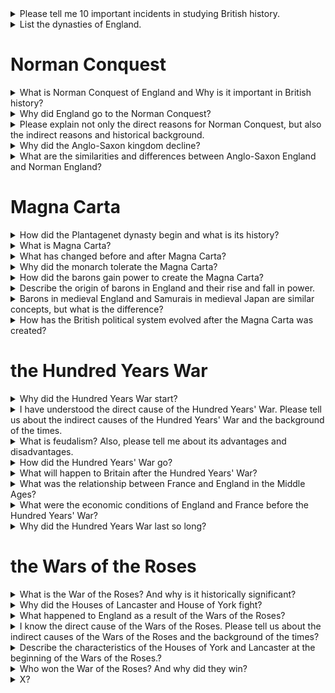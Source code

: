 <details>
<summary>Please tell me 10 important incidents in studying British history.</summary>
Here are ten important events in the history of Britain:

1. The Norman Conquest of England in 1066, which established Norman rule and changed the English language, culture, and society.
1. The Magna Carta, signed in 1215, which limited the power of the monarchy and laid the foundation for individual rights and the rule of law.
1. The Wars of the Roses, fought between the House of Lancaster and the House of York in the 15th century, which resulted in the Tudor dynasty and the rule of Henry VII.
1. The Reformation, beginning in the 16th century, which saw the Church of England break away from the Roman Catholic Church and the establishment of Protestantism.
1. The Glorious Revolution of 1688, which established parliamentary rule and led to the Glorious Revolution of 1688 and the Bill of Rights of 1689.
1. The Industrial Revolution of the 18th and 19th centuries, which transformed Britain from an agricultural society into an industrial power and had far-reaching effects on the world.
1. The British Empire, which at its height controlled a quarter of the world's land and population and had a profound impact on the development of modern society.
1. The World Wars of the 20th century, which saw Britain play a leading role in both conflicts and shape the outcome of the First and Second World Wars.
1. The decline of the British Empire after World War II and the emergence of the United States as a superpower, which marked the end of Britain's role as a dominant world power.
1. The British membership in the European Union, which has been a defining feature of British politics and society since the country joined in 1973 and ultimately voted to leave in 2016 in the Brexit referendum.

</details>


<details>
<summary>List the dynasties of England.</summary>
England has been ruled by several dynasties throughout its history. Here is a list of the major dynasties that have ruled England:

1. Anglo-Saxon dynasty (5th to 11th centuries): This dynasty was founded by Germanic tribes who invaded England in the 5th century and established a series of kingdoms. The most powerful of these kingdoms was Wessex, which eventually unified England in the 9th century.
1. Norman dynasty (11th to 12th centuries): The Norman dynasty was established following the Norman Conquest of England in 1066. William the Conqueror, a Norman duke, became the first Norman king of England.
1. Plantagenet dynasty (12th to 14th centuries): The Plantagenet dynasty was founded by Henry II, who became king of England in 1154. This dynasty was one of the longest and most influential in English history, and it saw the growth of a strong central monarchy, the development of the common law, and the establishment of the Parliament.
1. Lancaster and York dynasties (14th to 15th centuries): The Lancaster and York dynasties were the result of the conflict known as the War of the Roses, which took place between 1455 and 1487. The Lancaster dynasty was established by Henry IV, while the York dynasty was established by Edward IV.
1. Tudor dynasty (15th to 17th centuries): The Tudor dynasty was established by Henry VII, who became king of England in 1485. This dynasty saw the reigns of some of England's most famous monarchs, including Henry VIII and Elizabeth I. The Tudors were responsible for the English Reformation, which saw England break away from the Roman Catholic Church and establish the Church of England.
1. Stuart dynasty (17th to 18th centuries): The Stuart dynasty was established by James I, who became king of England in 1603. This dynasty saw the reign of some of England's most controversial monarchs, including Charles I and James II, and it was marked by political instability, civil war, and revolution.
1. Hanoverian dynasty (18th to 19th centuries): The Hanoverian dynasty was established by George I, who became king of England in 1714. This dynasty saw the growth of the British Empire and the development of the Industrial Revolution.
1. Windsor dynasty (20th to present): The Windsor dynasty was established by George V in 1917, when the name of the royal family was changed from the Saxe-Coburg and Gotha to the Windsor. This dynasty has seen the reigns of some of England's most well-known monarchs, including Queen Elizabeth II.

</details>

# Norman Conquest
 
<details>
<summary>What is Norman Conquest of England and Why is it important in British history?</summary>
The Norman Conquest of England was a significant event in British history that took place in 1066. The Norman Conquest was led by William the Conqueror, a Norman nobleman who became the Duke of Normandy in northern France.

William sought to claim the English throne after the death of King Edward the Confessor in 1066, and he launched an invasion of England with a large Norman army. The Norman forces defeated the English army at the Battle of Hastings, and William was crowned King of England on Christmas Day in 1066.

The Norman Conquest of England is considered one of the most important events in British history because it had a profound impact on the country's political, social, and cultural landscape. The Norman rulers brought with them new ideas and institutions, including the feudal system, which changed the way land was held and administered in England. They also introduced Norman law, which became the basis for the English legal system, and Norman architecture, which influenced the design and construction of churches and castles in England.

In addition, the Norman Conquest led to the Normanization of the English aristocracy, as many of the English nobles were replaced by Norman nobles, who brought with them a Norman cultural and political influence. This Norman influence had a lasting impact on English society, language, and identity, and helped shape the development of England as a nation.

Overall, the Norman Conquest of England was a turning point in British history that marked the beginning of a new era of Norman rule and had a profound impact on the country's political, social, and cultural development.
</details>

<details>
<summary>Why did England go to the Norman Conquest? </summary>
The Norman Conquest of England in 1066 was a result of several factors, including political rivalries, disputes over the English throne, and the ambitions of Norman nobles.

At the time of the Conquest, England was ruled by King Edward the Confessor, who died without an heir in 1066. This created a power vacuum and several individuals claimed the right to the English throne, including Harold Godwinson, an English nobleman, and William, Duke of Normandy.

William claimed that he had been promised the English throne by King Edward, and when Harold was crowned King of England, William saw this as a challenge to his claim. He gathered a large army and invaded England, culminating in the Battle of Hastings in 1066.

In addition to the political rivalries and disputes over the throne, the Norman Conquest was also driven by the ambitions of Norman nobles, who saw an opportunity to expand their power and influence in England. The Norman nobles were part of the Norman-French aristocracy, which was rapidly expanding its territory in Europe at the time, and the Conquest provided a means for them to gain further wealth and power.

Ultimately, the Norman Conquest of England was a result of a complex interplay of political, social, and cultural factors, and it had a profound impact on the history of England and the development of the British nation.
</details>

<details>
<summary>
Please explain not only the direct reasons for Norman Conquest, but also the indirect reasons and historical background.
</summary>
The Norman Conquest of England in 1066 was a defining moment in English history and was the result of a combination of direct and indirect reasons, as well as a larger historical background.

Direct reasons for the Norman Conquest include:

1. Claim to the throne: William, Duke of Normandy, believed that he had a strong claim to the English throne through his distant relationship to the previous Anglo-Saxon king, Edward the Confessor.
1. Harold's coronation: When Edward died in 1066, the Anglo-Saxon nobleman Harold Godwinson was crowned king of England. This was seen as a violation of Norman rights and a challenge to William's own claim to the throne.

Indirect reasons for the Norman Conquest include:

1. The weakness of the Anglo-Saxon state: By the 11th century, the Anglo-Saxon kingdom was in a state of political and military decline. This made it easier for William to invade and conquer England.
1. Norman military might: The Normans were known for their military prowess and their ability to build strong fortifications. This gave them an advantage over the Anglo-Saxons in the event of a conflict.
1. The influence of the Church: The Pope supported William's claim to the English throne and blessed the Norman Conquest, giving it a religious legitimacy.

The larger historical background that influenced the Norman Conquest includes the Viking raids and invasions of England in the 9th and 10th centuries. These raids weakened the Anglo-Saxon state and created a power vacuum that was eventually filled by Norman nobles like William. Additionally, the Norman conquest was part of a larger pattern of Norman expansion throughout Europe, as Norman nobles sought to extend their power and influence beyond their home territory in Normandy.

All of these factors combined to create the conditions for the Norman Conquest of England in 1066. The Norman victory at the Battle of Hastings marked the end of Anglo-Saxon England and the beginning of Norman rule, which would have a profound impact on English history and culture for generations to come.

</details>

<details>
<summary>
Why did the Anglo-Saxon kingdom decline?
</summary>
The decline of the Anglo-Saxon kingdom was a complex process that was influenced by a number of factors. Some of the most significant reasons for the decline of the Anglo-Saxon kingdom include:

1. Viking raids and invasions: The Viking raids and invasions that took place in the 9th and 10th centuries were a major factor in the decline of the Anglo-Saxon kingdom. The Vikings disrupted trade, pillaged and burned settlements, and created political instability, which weakened the power and influence of the Anglo-Saxon king.
1. Political fragmentation: The Anglo-Saxon kingdom was divided into many small kingdoms, each ruled by a king. This fragmented political structure made it difficult for the Anglo-Saxons to mount a unified defense against external threats, such as the Vikings.
1. Economic decline: The decline of the Anglo-Saxon economy was another important factor in the decline of the kingdom. This was due in part to the disruption caused by the Viking raids and invasions, as well as to changes in trade patterns and a decline in agricultural production.
1. Instability and civil war: The Anglo-Saxon kingdom was plagued by political instability and civil war, as rival factions and powerful nobles competed for power and influence. This internal conflict weakened the kingdom and made it more vulnerable to external threats.
1. Influence of the Church: The Church was a major player in Anglo-Saxon society, and its power and influence grew over time. The Church became a center of wealth and influence, and the bishops and abbots who held lands and ruled over their own territories became increasingly powerful. This fragmented the political structure of the kingdom and contributed to its decline.

All of these factors combined to create the conditions for the decline of the Anglo-Saxon kingdom. By the time of the Norman Conquest in 1066, the Anglo-Saxon state was in a state of political and military decline, which made it easier for the Norman nobles to invade and conquer England.
</details>




<details>
<summary>
What are the similarities and differences between Anglo-Saxon England and Norman England?
</summary>

 
Anglo-Saxon England (ca. 5th-11th centuries) and Norman England (ca. 11th-12th centuries) were two distinct historical periods in England with both similarities and differences.

Similarities between Anglo-Saxon England and Norman England include:

1. Germanic roots: Both periods were characterized by the dominance of Germanic culture, language, and customs.
1. Feudalism: Both Anglo-Saxon England and Norman England were feudal societies, in which lords held lands and provided protection to their tenants in exchange for loyalty and service.
1. Christianity: Christianity was the dominant religion in both periods, although the specific forms and practices of the faith evolved over time.

Differences between Anglo-Saxon England and Norman England include:
1. Political structure: Anglo-Saxon England was divided into many small kingdoms, each ruled by a king, while Norman England was centralized and dominated by a powerful monarchy.
1. Law and order: Anglo-Saxon England was known for its legal system, which was based on customary law and local traditions, while Norman England was characterized by the imposition of a more centralized and formal legal system.
1. Architecture: Anglo-Saxon England is associated with the rise of Christian monasteries and the development of Romanesque architecture, while Norman England is known for the construction of grand Gothic cathedrals and castles.
1. Culture: Anglo-Saxon England was known for its epic poetry, such as Beowulf, while Norman England was characterized by the introduction of Norman-French culture and the flowering of Norman-French literature.

The Norman Conquest of 1066 marked a major turning point in English history, as the Norman nobles who conquered England brought with them their own culture, language, and traditions, which gradually merged with and transformed the existing Anglo-Saxon culture. The result was a unique and rich cultural blend that defined the culture of medieval England.

</details>

 
# Magna Carta

<details>
<summary>How did the Plantagenet dynasty begin and what is its history? </summary>
The Plantagenet dynasty was a powerful and influential dynasty that ruled England from 1154 to 1485. The dynasty was founded by Henry II, who became king of England in 1154 following the death of King Stephen.

Henry II was a powerful and energetic monarch who established a strong central monarchy and expanded the territories under English control. He was also responsible for the development of the common law and the establishment of the royal court system.

The Plantagenets were marked by their strong and capable monarchs, who continued to expand the territories under English control and strengthen the central monarchy. Some of the most famous Plantagenet monarchs include Richard the Lionheart, John, and Edward I.

However, the later years of the Plantagenet dynasty were marked by political instability and conflict. The Wars of the Roses, which took place between the Lancaster and York dynasties, was a result of the long-standing tensions and rivalries within the Plantagenet dynasty.

Despite its challenges, the Plantagenet dynasty left a lasting impact on English history. The dynasty saw the growth of a strong central monarchy, the development of the common law, and the establishment of the Parliament, all of which had a lasting influence on the political and cultural landscape of England.

</details>



<details>
<summary>What is Magna Carta? </summary>
Magna Carta is a significant historical document signed by King John of England in 1215. It is often considered to be one of the most important legal documents in the history of Western democracy. The term "Magna Carta" is Latin for "Great Charter."

Magna Carta was created as a means of resolving a conflict between the king and the barons, who were powerful landowners and leaders of medieval England. The document established the principle that everyone, including the monarch, was subject to the law and that the king could not act arbitrarily or without the consent of his subjects.

Magna Carta set forth a number of specific rights and liberties, including protection from arbitrary imprisonment, the right to a fair trial, and the principle that taxes could not be levied without the consent of the people.

Over time, Magna Carta became an important symbol of freedom and liberty and was cited as a precedent in later legal battles and disputes, including the American Revolution. Today, it is considered one of the earliest examples of constitutional government and remains a powerful symbol of the struggle for individual rights and democratic governance.
</details>

<details>
<summary>What has changed before and after Magna Carta? </summary>
The signing of Magna Carta marked a turning point in the relationship between the monarchy and the people in England, and had far-reaching effects on the development of Western society. Before Magna Carta, the monarch was considered to be above the law and had complete power over the kingdom and its subjects. This led to abuses of power, arbitrary rule, and a general lack of protections for individual rights and liberties.

After Magna Carta, the principle was established that the monarch was subject to the law and that the rights and liberties of the people were protected. This had a profound impact on the development of constitutional government and the rule of law. The document established the principle of due process and limited the power of the monarchy, paving the way for future constitutional developments, such as the Bill of Rights in 1689.

Magna Carta also established the idea that the king could not raise taxes or make decisions without the consent of the people, which laid the foundation for representative government and the development of democratic institutions.

Overall, Magna Carta marked a shift towards a more limited monarchy and a more representative and democratic form of government, and its ideas and principles have had a lasting impact on the development of Western political and legal systems.

</details>

<details>
<summary>Why did the monarch tolerate the Magna Carta?</summary>
King John of England agreed to sign the Magna Carta in 1215 under duress, as a result of pressure from the barons, who were powerful landowners and leaders of medieval England. The barons were dissatisfied with the king's rule and the arbitrary manner in which he exercised his power, and they threatened to rebel if he did not agree to their demands.

King John was in a difficult position, as he was facing a number of challenges, including military conflicts, economic difficulties, and a general loss of support among the population. In order to avoid a civil war, he agreed to sign the Magna Carta and accept the terms laid out by the barons.

However, it's important to note that King John did not fully abide by the terms of the Magna Carta, and he continued to exert his power in an arbitrary and unchecked manner. Nevertheless, the document had a lasting impact and established the principle that the monarch was subject to the law and that the rights and liberties of the people were protected.

Over time, the Magna Carta became an important symbol of freedom and liberty, and its ideas and principles have had a lasting impact on the
</details>

<details>
<summary>How did the barons gain power to create the Magna Carta? </summary>
The barons, who were powerful landowners and leaders of medieval England, gained their power and influence through a combination of wealth, military strength, and control over large territories. Many of the barons held positions of power and influence in local government, and they had the ability to raise armies and influence political decisions.

In the early 13th century, the barons grew increasingly dissatisfied with the rule of King John, who was seen as arbitrary and abusive in the exercise of his power. The barons were particularly concerned about the king's ability to raise taxes and make decisions without the consent of the people, as well as his disregard for the rights and liberties of the population.

The barons came together and threatened to rebel against the king if he did not agree to their demands. King John was facing a number of challenges, including military conflicts and a general loss of support among the population, and he agreed to sign the Magna Carta in order to avoid a civil war.

It was through their wealth, military strength, and control over large territories that the barons were able to exert pressure on the king and gain the power to create the Magna Carta. The document marked a significant shift in the relationship between the monarchy and the people, and established the principle that the monarch was subject to the law and that the rights and liberties of the people were protected.
</details>

<details>
<summary>Describe the origin of barons in England and their rise and fall in power. </summary>
The barons were a class of powerful landowners and leaders in medieval England. They originated from the Norman nobles who were granted lands and titles by William the Conqueror after the Norman Conquest of England in 1066. Over time, the barons gained control over large territories, and their wealth and military strength allowed them to wield significant political power and influence.

During the early Middle Ages, the barons held important positions in local government and were involved in making decisions about taxation and law enforcement. They also had the ability to raise armies and influence political decisions at the national level.

In the late 12th and early 13th centuries, the barons grew increasingly dissatisfied with the rule of King John, who was seen as arbitrary and abusive in the exercise of his power. The barons came together and threatened to rebel against the king if he did not agree to their demands, which led to the signing of the Magna Carta in 1215.

After the signing of Magna Carta, the barons continued to play an important role in politics and government, and many of them held positions of power and influence in the courts and the administration. However, over time, the power of the barons began to decline, as the monarchy regained its strength and the centralization of power and administration made it more difficult for them to wield significant influence.

By the late Middle Ages, the barons had lost much of their power and influence, as the monarchs of England consolidated their control over the kingdom and the centralization of power contin
</details>

<details>
<summary>Barons in medieval England and Samurais in medieval Japan are similar concepts, but what is the difference? </summary>
While the barons of medieval England and the samurai of medieval Japan were both powerful social and political elites in their respective societies, there are several key differences between them.

1. Historical context: The barons of England and the samurai of Japan lived in different historical contexts, with different political, cultural, and economic systems. The barons were part of the feudal system in England, while the samurai were part of the feudal warrior class in Japan.
1. Source of power: The barons' power came from their control over land and the obligation of their tenants to provide them with military support, while the samurai's power came from their status as warriors and their close relationship with the ruling nobility in Japan.
1. Social status: The barons were part of the landed nobility in England, while the samurai were part of the warrior class in Japan. The samurai held a higher social status and were more highly respected than the barons in their society.
1. Training and education: The barons and the samurai were trained and educated differently, with the barons often receiving a more traditional education in subjects such as law and governance, while the samurai were trained in the martial arts and in the code of bushido.
1. Role in society: The barons and the samurai had different roles in their respective societies. The barons were involved in the administration of justice and the maintenance of order in their territories, while the samurai were responsible for providing military protection and maintaining law and order in Japan.

Despite these differences, the barons of England and the samurai of Japan were both important and influential members of their societies, and their actions and decisions helped shape the political and cultural landscape of their respective countries.
</details>

<details>
<summary>How has the British political system evolved after the Magna Carta was created? </summary>
The British political system has undergone a significant evolution since the creation of the Magna Carta in 1215. The Magna Carta, also known as the Great Charter, was a landmark document that limited the power of the monarch and established the rights and freedoms of the people. It was an important step towards a more democratic and constitutional monarchy in England, and it had a lasting impact on the development of the British political system.

Here are some key developments in the evolution of the British political system after the Magna Carta:

1. The development of parliamentary democracy: The Magna Carta helped lay the foundations for a more representative form of government in England, and over time, the concept of parliamentary democracy emerged. The first Parliament was established in the 13th century, and over time, it became an important institution that represented the interests of the people and provided a check on the power of the monarch.
1. The evolution of the monarchy: The power of the monarchy was limited by the Magna Carta, and over time, the monarchy became a constitutional institution, with limited powers and responsibilities. The monarch became a symbolic figurehead, while the real power was exercised by the elected representatives in Parliament.
1. The growth of individual rights and freedoms: The Magna Carta established the principle that everyone, including the monarch, was subject to the law and that the rights and freedoms of the people were protected. Over time, individual rights and freedoms were expanded, and the concept of civil liberties became an important part of the British political system.
1. The expansion of the British Empire: The British Empire was established during the 17th and 18th centuries, and it had a significant impact on the evolution of the British political system. The Empire expanded the reach of British power and influence, and it helped to establish Britain as a dominant global power.
1. The development of political parties: The modern political parties that exist in the UK today, such as the Conservative Party and the Labour Party, emerged in the 19th and 20th centuries. Political parties became an important part of the democratic process, providing a means for people to express their political views and participate in the political process.

Overall, the British political system has evolved significantly since the creation of the Magna Carta, and it has become a complex and dynamic system that reflects the changing needs and interests of the British people.

</details>

# the Hundred Years War

<details>
<summary> Why did the Hundred Years War start? </summary>

The Hundred Years War was a conflict between England and France that lasted from 1337 to 1453. It was one of the most significant wars of the Middle Ages and had a lasting impact on both England and France.

The war had several causes, including political, economic, and personal factors. One of the main causes was the question of the English king's right to rule lands in France. In the late 13th century, King Edward I of England claimed the right to rule the French duchy of Gascony. This led to tensions between England and France, and ultimately to war.

Another cause of the war was the issue of succession to the French throne. In 1328, King Charles IV of France died without a male heir, and the French crown passed to King Edward III of England through his mother, Isabella of France. The French disputed this claim and instead crowned Philip of Valois as their new king. This led to a power struggle and eventually to the outbreak of the Hundred Years War.

Additionally, economic factors played a role in the start of the war. The English and French economies were both expanding, and the two countries were in competition for trade and commerce. This led to tensions and eventually to conflict.

Overall, the Hundred Years War was the result of a complex set of political, economic, and personal factors, and it had a profound impact on the history of England and France.

</details>


<details>
<summary> 
I have understood the direct cause of the Hundred Years' War.
Please tell us about the indirect causes of the Hundred Years' War and the background of the times.
</summary>

The Hundred Years' War was a series of conflicts fought between England and France from 1337 to 1453, and while the direct cause of the war was a dispute over the French throne, there were several indirect causes and factors that contributed to the outbreak of hostilities. Some of these include:

1. Feudalism and the role of the nobility: Feudalism was the dominant social and political system in Europe during the Middle Ages, and the nobility played a significant role in this system. In both England and France, the nobility were powerful landowners who held significant influence and power, and they often acted as rivals to the crown.
1. The struggle for power and influence in Europe: England and France were two of the most powerful states in Europe, and both were eager to expand their influence and power on the continent. The struggle for dominance between the two states was a major factor in the outbreak of the Hundred Years' War.
1. Economic interests and trade: England and France were both important trading partners, and their economies were closely tied together. Disputes over trade, tariffs, and commercial rights were a significant cause of tension between the two states and contributed to the outbreak of the war.
1. The role of the papacy: The papacy played an important role in medieval Europe, and both England and France sought to gain the support of the pope in their conflict. The papacy was often caught in the middle of the conflict, and its support could have a significant impact on the outcome of the war.
1. The impact of the Crusades: The Crusades, a series of religious wars fought in the Holy Land, had a profound impact on Europe and the relationship between England and France. The Crusades led to increased tensions between the two states, as both sought to expand their influence in the region and protect their interests in the Holy Land.

In the background of the times, the late Middle Ages was a period of great change and instability in Europe. The continent was in the midst of the Black Death, a pandemic that claimed the lives of millions of people and disrupted trade, agriculture, and society. Additionally, the rise of the nation-state and the centralization of power in Europe were transforming the political landscape of the continent, leading to increased tensions and conflict between states.

</details>

<details>
<summary> 
What is feudalism? Also, please tell me about its advantages and disadvantages.
</summary> 
Feudalism was a social, political, and economic system that dominated Europe during the Middle Ages, from the 9th to the 15th centuries. In feudalism, the king or queen granted land, known as a fief, to nobles in exchange for their loyalty and military service. The nobles, in turn, granted land to lesser lords, who provided them with military support and protection. These lords also granted land to tenants, who worked the land and provided food, goods, and services to their lords in exchange for protection and security.

Advantages of feudalism include:

1. Order and stability: Feudalism provided a stable and orderly system of government, in which each person knew their place and role in society. This stability helped to reduce conflict and maintain peace.
1. Military protection: In a world where threats from invaders and bandits were common, the feudal system provided a means of protection and security for the common people. The lords and nobles were responsible for the defense of their lands and the protection of their tenants.
1. Economic stability: The feudal system provided a means of economic stability, as the lords and tenants were tied together by a system of obligations and duties. The lords provided land and protection to their tenants, who, in turn, provided food and goods to their lords. This system of reciprocal obligations helped to ensure that everyone had a means of support.

Disadvantages of feudalism include:

1. Inequality: Feudalism was a highly unequal system, in which the lords and nobles held all the power and wealth. The common people had few rights and were largely at the mercy of their lords.
1. Lack of mobility: In feudalism, a person's social and economic status was determined by birth, and it was difficult to move up in society. This lack of mobility hindered social and economic progress.
1. Lack of innovation: The feudal system placed a great emphasis on tradition and stability, and there was little incentive for innovation or progress. This hindered the growth of trade, industry, and science.
1. Centralization of power: In feudalism, the king or queen had limited power, as the lords and nobles held significant influence and power. This decentralization of power made it difficult to enforce laws and maintain order, and contributed to the instability of the system.

Overall, while feudalism provided order and stability in a dangerous and uncertain world, it was also marked by inequality, lack of mobility, and limited opportunities for progress and innovation.





</details>

<details>
<summary> How did the Hundred Years' War go? </summary>
The Hundred Years' War was a complex and prolonged conflict that lasted from 1337 to 1453. The war was fought in several phases, with periods of relative peace interspersed with periods of intense conflict. The war was marked by a series of battles, sieges, and other military engagements, as well as by political and diplomatic maneuvering.

The first phase of the war was characterized by English victories, as the English army, led by King Edward III, won several key battles, including the Battle of Crecy and the Battle of Poitiers. These victories allowed the English to gain control over large portions of France, including the city of Calais.

However, the tide of the war began to shift in the late 14th century, as the French, under the leadership of King Joan II and his successor, King Charles VII, began to reclaim lost territory and push the English back. The French eventually succeeded in expelling the English from much of France, and the war came to an end in 1453 with the Treaty of Troyes, which recognized French control over much of the country.

The Hundred Years' War had a profound impact on the political and cultural landscape of both England and France. It resulted in significant territorial changes, with England losing control over much of France, and it also had a lasting impact on the development of national identities and the relationship between the two countries. The war was also marked by significant technological innovations, including the widespread use of longbows, which had a profound impact on the nature of medieval warfare.

Overall, the Hundred Years' War was a complex and prolonged conflict that had a lasting impact on the political and cultural landscape of England and France, and it remains an important event in the history of both countries.

</details>


<details>
<summary> What will happen to Britain after the Hundred Years' War? </summary>
After the conclusion of the Hundred Years' War in 1453, Britain underwent a number of significant changes and developments. Some of the key events and developments that took place in the aftermath of the war include:

1. The Wars of the Roses: This series of civil wars, which took place in the late 15th and early 16th centuries, was fought between the House of Lancaster and the House of York for control of the English throne. The Wars of the Roses had a profound impact on the political and social structure of England and set the stage for the rise of the Tudor dynasty.
1. The Renaissance: The period of the Renaissance, which began in Italy in the 14th century and spread to England in the 16th century, brought about significant cultural, artistic, and intellectual changes. The Renaissance had a lasting impact on England and the wider world, and it is often seen as a turning point in European history.
1. The Tudor dynasty: The Tudor dynasty, which ruled England from 1485 to 1603, was marked by significant political, religious, and cultural changes. The Tudor period saw the rise of the English Reformation, the dissolution of the monasteries, and the establishment of the Church of England.
1. The English Reformation: This period of religious and political upheaval in the 16th century saw England break away from the Roman Catholic Church and establish the Church of England. The Reformation had a profound impact on the religious, political, and cultural landscape of England, and it remains a significant event in the history of the country.
1. The expansion of the British Empire: In the centuries following the Hundred Years' War, England continued to expand its global reach, establishing colonies in the Americas, Africa, and Asia. The expansion of the British Empire had a lasting impact on the political, economic, and cultural landscape of Britain, and it remains one of the defining events in the history of the country.

These are just a few of the key events and developments that took place in the aftermath of the Hundred Years' War in England. Overall, the country underwent significant changes and transformations in the centuries that followed the war, and these events and developments continue to shape the political, cultural, and historical landscape of Britain to this day.

</details>
<details>
<summary> What was the relationship between France and England in the Middle Ages? </summary>
The relationship between France and England during the Middle Ages was marked by centuries of conflict and competition. The two countries were frequently at odds over territory, trade, and political power, and this often led to violence and war.

One of the most significant conflicts between France and England during the Middle Ages was the Hundred Years' War, which lasted from 1337 to 1453. This war was fought primarily over the control of the French territory of Aquitaine, which was held by the English crown, and it was characterized by a series of military campaigns, sieges, and battles.

In addition to the Hundred Years' War, France and England were also involved in a number of other conflicts during the Middle Ages, including the Norman Conquest of England in 1066, the Crusades, and the Wars of the Roses.

Despite these conflicts, there were also periods of relative peace and cooperation between France and England during the Middle Ages. For example, the two countries formed alliances for mutual protection and traded goods and cultural ideas.

Overall, the relationship between France and England during the Middle Ages was complex and marked by a mix of conflict and cooperation. The two countries were often at odds with one another, but they were also able to work together in pursuit of common goals.

</details>


<details>
<summary>What were the economic conditions of England and France before the Hundred Years' War?
</summary>

The economic conditions of England and France before the Hundred Years' War were characterized by growth and expansion, as well as competition between the two countries.

In England, the economy was expanding rapidly in the late 13th and early 14th centuries, driven by a growing population, increased trade and commerce, and the development of new industries such as wool production. England had a strong and wealthy merchant class, and the country was known for its high-quality wool, which was in demand in Europe and beyond.

In France, the economy was also expanding during this time, with growth in agriculture, trade, and commerce. The country was known for its rich natural resources, including wine, salt, and iron, and for its well-developed manufacturing sector, particularly in the production of textiles.

Despite these similarities, there were also differences between the economies of England and France. For example, England had a more developed system of trade and commerce, with strong connections to Europe and the wider world. In contrast, France's economy was more focused on agriculture and was dominated by a powerful nobility and wealthy landowners.

These differences, combined with political tensions and competition for trade and resources, contributed to the economic rivalry between England and France that eventually led to the Hundred Years' War.

</details>

<details>
<summary>Why did the Hundred Years War last so long?</summary>
The Hundred Years War was a series of conflicts fought between England and France from 1337 to 1453. The war lasted for 116 years and was one of the longest and most complex conflicts in medieval history. There were several factors that contributed to the length of the war, including:

1. Territorial Disputes: The war was largely driven by territorial disputes between England and France. Both countries claimed control over certain territories in France, and neither side was willing to give up these claims.
1. Power Struggles: The war was also fueled by power struggles within both England and France. Political factions within each country sought to gain control and influence over their respective governments, and the war provided an opportunity for these factions to assert their power.
1. Military Strategy: The nature of medieval warfare made it difficult for either side to achieve a decisive victory. Armies were often slow to mobilize, and battles were fought with limited technology and resources. This made it difficult for either side to achieve a quick victory and led to a prolonged conflict.
1. Changing Alliances: Over the course of the war, the alliances between various European countries shifted and changed, which complicated the conflict and made it more difficult to bring to a close.
1. Financial Constraints: The cost of maintaining a long and complex war was a major factor in the length of the Hundred Years War. Both England and France struggled to finance the conflict, which limited their ability to field large and well-equipped armies.

Taken together, these factors made it difficult for either England or France to achieve a decisive victory, which contributed to the length of the Hundred Years War. Despite its length and complexity, the war had a significant impact on the political and cultural landscape of both England and France, and it remains an important event in the history of both countries.

</details>

# the Wars of the Roses

<details>
<summary>What is the War of the Roses? And why is it historically significant?</summary>
The War of the Roses was a series of civil wars fought in England between the House of Lancaster and the House of York between 1455 and 1487. The conflict was primarily over who would rule the country, as both families had claims to the throne of England.

The name "War of the Roses" is derived from the badges used by the two opposing sides: the red rose of Lancaster and the white rose of York.

The War of the Roses was a significant event in English history for several reasons. Firstly, it marked the end of the Middle Ages and the beginning of the modern era in England. Secondly, it helped to establish the Tudor dynasty, which ruled England for the next 118 years. Thirdly, the wars had a lasting impact on the English monarchy, with many of the powers of the crown being transferred to Parliament during the Tudor era.

Additionally, the War of the Roses is also significant because it was one of the first major wars in which firearms played a major role in determining the outcome of battles. It also set the stage for the Tudor dynasty's expansion and eventual conquest of Ireland and Wales, further establishing England as a major European power.

</details>


<details>
<summary>Why did the Houses of Lancaster and House of York fight?</summary>
The Houses of Lancaster and York fought for the English throne primarily because of disputes over the rightful line of succession. At the time, there were competing claims to the throne, with several individuals from both houses laying claim to the crown.

The conflict between the two houses can be traced back to the reign of King Edward III, who had several sons. When Edward III died, his crown passed to his grandson, Richard II, who was a member of the House of Lancaster. However, when Richard II was deposed, the crown passed to Henry Bolingbroke, who became Henry IV and was a member of the House of Lancaster as well.

The disputes over the succession were further complicated by political, economic, and social factors. For example, there were tensions between the wealthy landowners and the monarchy, as well as conflicts between the English nobility and the French monarchy. Additionally, there were concerns over the power of the monarchy and the increasing influence of the common people, as well as disputes over trade and taxation.

These factors, combined with the rival claims to the throne, ultimately led to the outbreak of the War of the Roses. The conflict lasted for several decades and saw several battles and changes of power, until the Tudor dynasty was established with the coronation of Henry VII in 1485.
</details>

<details>
<summary>What happened to England as a result of the Wars of the Roses?</summary>
 
The Wars of the Roses had a profound impact on England and its people. Some of the key consequences of the conflict include:

1. The end of the Plantagenet dynasty: The Wars of the Roses marked the end of the Plantagenet dynasty, which had ruled England for over 300 years. The conflict helped to establish the Tudor dynasty, which would rule England for the next 118 years.
1. Changes to the English monarchy: The Tudor monarchs centralized power in the crown, reducing the influence of the nobility and increasing the power of the monarchy. Additionally, the Tudor dynasty introduced new laws and institutions that helped to stabilize the country after the Wars of the Roses.
1. The growth of the English economy: The Wars of the Roses had a devastating effect on the English economy, as trade was disrupted and many people were forced to flee their homes. However, in the aftermath of the conflict, the English economy experienced a period of growth and expansion, as trade and commerce resumed.
1. The rise of the English middle class: The Wars of the Roses helped to create a more equal society in England, as the power of the nobility was diminished and the influence of the middle class grew. This led to a more diverse society, with new opportunities for social mobility and economic advancement.
1. The expansion of the English state: The Tudor dynasty used the War of the Roses as an opportunity to expand the English state, conquering Wales and Ireland and establishing England as a major European power.

Overall, the Wars of the Roses had a profound impact on England, shaping the country in ways that would endure for centuries to come.
</details>

<details>
<summary>I know the direct cause of the Wars of the Roses. 
Please tell us about the indirect causes of the Wars of the Roses and the background of the times?</summary>

The Wars of the Roses were a series of civil wars fought in England from 1455 to 1487 between the House of Lancaster and the House of York. The direct cause of the conflict was a dispute over the English throne, but there were several indirect causes and factors that contributed to the outbreak of hostilities. Some of these include:

1. Weaknesses in the monarchy: The English monarchy was facing a number of challenges in the late medieval period, including weak and ineffective leadership, financial problems, and disputes over royal succession. These weaknesses contributed to a general sense of instability and uncertainty, which made it easier for rival factions to emerge and challenge the crown.
1. The impact of the Black Death: The Black Death, a pandemic that swept through Europe in the 14th century, had a profound impact on England. The disease claimed the lives of millions of people and disrupted the social, economic, and political structures of the country. This instability made it easier for rival factions to emerge and challenge the established order.
1. The role of the nobles: The English nobles played a significant role in the Wars of the Roses, as many of them held significant power and influence. They often acted as rivals to the crown, and their conflicting interests and ambitions contributed to the outbreak of hostilities.
1. The impact of the Hundred Years' War: England and France were engaged in the Hundred Years' War from 1337 to 1453, and this conflict had a significant impact on English society. The war drained the country's resources and contributed to a general sense of instability and discontent, which made it easier for rival factions to emerge and challenge the established order.
1. The impact of the Wars of the Roses: The Wars of the Roses had a profound impact on England and its people. The conflict was marked by violence and suffering, and it disrupted the social, economic, and political structures of the country. The wars also led to the decline of the medieval feudal system, as the Tudor dynasty that emerged from the conflict sought to centralize power and strengthen the monarchy.

In the background of the times, the late medieval period was a time of great change and instability in England. The country was in the midst of the Hundred Years' War with France, and the impact of the Black Death was still being felt. At the same time, the growth of towns and trade was transforming the country, leading to increased social and economic mobility, and greater opportunities for ambition and advancement. These changes and challenges created a context in which rival factions were able to emerge and challenge the established order, leading to the outbreak of the Wars of the Roses.
</details>

<details>
<summary>Describe the characteristics of the Houses of York and Lancaster at the beginning of the Wars of the Roses.?</summary>

 The Houses of York and Lancaster were two rival branches of the royal House of Plantagenet, and they had distinct characteristics that set them apart from each other at the beginning of the Wars of the Roses.

The House of Lancaster was associated with the red rose, and they claimed the throne through their descent from King Henry III. The Lancastrian cause was initially supported by many nobles and members of the gentry, and they were known for their commitment to preserving the rights and privileges of the aristocracy.

The House of York, on the other hand, was associated with the white rose, and they claimed the throne through their descent from King Edward III. The Yorkist cause was initially supported by many merchants, traders, and members of the emerging middle class, who saw them as champions of their rights and interests. The Yorkists were known for their focus on stability, order, and the rule of law, and they sought to centralize power and strengthen the monarchy.

Both houses had their own strengths and weaknesses, and the outcome of the Wars of the Roses would ultimately be shaped by the political, military, and economic factors that came into play as the conflict unfolded. Despite their differences, however, the Houses of York and Lancaster shared a common goal: to secure the English throne and establish their own dynasty.
</details>

<details>
<summary>Who won the War of the Roses? And why did they win?</summary>

The War of the Roses was a series of civil wars fought in England between the Houses of Lancaster and York between 1455 and 1487. In the end, the House of Tudor, which descended from the House of Lancaster, emerged victorious.

King Henry VII, the first Tudor king, won the war by consolidating power and defeating the last Yorkist king, Richard III, at the Battle of Bosworth Field in 1485. He then secured his claim to the throne by marrying Elizabeth of York, the daughter of the Yorkist king Edward IV, unifying the two rival houses.

Henry VII was also able to win the war through a combination of military strategy, political maneuvering, and favorable circumstances. He made alliances with powerful noble families and was able to gain support from the merchants and the common people. Additionally, the factionalism and infighting within the Yorkist camp helped Henry's cause.

Ultimately, the Tudor victory in the War of the Roses marked the end of the Middle Ages in England and the beginning of the Tudor dynasty, which would go on to have a major impact on English and world history.

</details>

<details>
<summary>X?</summary>
Y</details>
